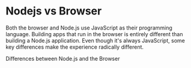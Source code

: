 # Nodejs vs Browser

Both the browser and Node.js use JavaScript as their programming language. Building apps that run in the browser is entirely different than building a Node.js application. Even though it's always JavaScript, some key differences make the experience radically different.

<BadgeLink badgeText='Read' colorScheme="yellow" href='https://nodejs.dev/en/learn/differences-between-nodejs-and-the-browser/'>Differences between Node.js and the Browser</BadgeLink>
